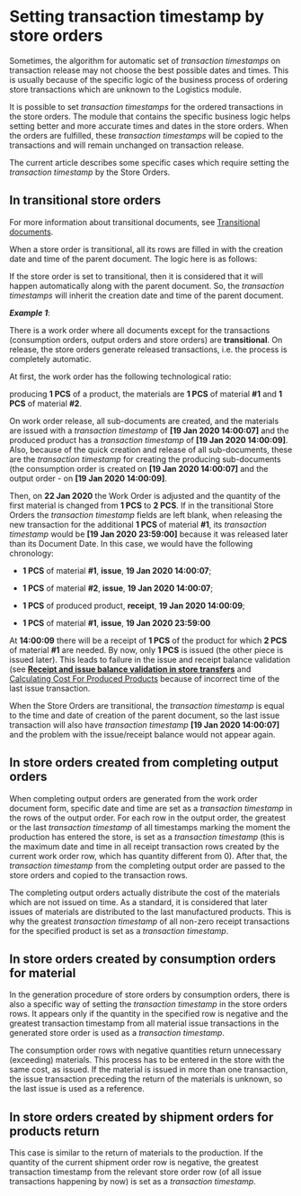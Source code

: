 # Setting transaction timestamp by store orders

Sometimes, the algorithm for automatic set of <i>transaction timestamps</i> on transaction release may not choose the best possible dates and times. This is usually because of the specific logic of the business process of ordering store transactions which are unknown to the Logistics module.

It is possible to set <i>transaction timestamps</i> for the ordered transactions in the store orders. The module that contains the specific business logic helps setting better and more accurate times and dates in the store orders. When the orders are fulfilled, these <i>transaction timestamps</i> will be copied to the transactions and will remain unchanged on transaction release.

The current article describes some specific cases which require setting the <i>transaction timestamp</i> by the Store Orders.

## In transitional store orders

For more information about transitional documents, see [Transitional documents](https://docs.erp.net/tech/advanced/document-flow/transitional-documents.html?q=Transitional%20Documents).

When a store order is transitional, all its rows are filled in with the creation date and time of the parent document. The logic here is as follows: 

If the store order is set to transitional, then it is considered that it will happen automatically along with the parent document. So, the <i>transaction timestamps</i> will inherit the creation date and time of the parent document.

<i><b>Example 1</b></i>:
  
There is a work order where all documents except for the transactions (consumption orders, output orders and store orders) are <b>transitional</b>. On release, the store orders generate released transactions, i.e. the process is completely automatic.
  
At first, the work order has the following technological ratio: 
  
producing <b>1 PCS</b> of a product, the materials are <b>1 PCS</b> of material <b>#1</b> and <b>1 PCS</b> of material <b>#2</b>. 

On work order release, all sub-documents are created, and the materials are issued with a <i>transaction timestamp</i> of <b>[19 Jan 2020 14:00:07]</b> and the produced product has a <i>transaction timestamp</i> of <b>[19 Jan 2020 14:00:09]</b>. Also, because of the quick creation and release of all sub-documents, these are the <i>transaction timestamp</i> for creating the producing sub-documents (the consumption order is created on <b>[19 Jan 2020 14:00:07]</b> and the output order - on <b>[19 Jan 2020  14:00:09]</b>.
  
Then, on <b>22 Jan 2020</b> the Work Order is adjusted and the quantity of the first material is changed from <b>1 PCS</b> to <b>2 PCS</b>. If in the transitional Store Orders the <i>transaction timestamp</i> fields are left blank, when releasing the new transaction for the additional <b>1 PCS </b> of material <b>#1</b>, its <i>transaction timestamp</i> would be <b>[19 Jan 2020  23:59:00]</b> because it was released later than its Document Date. In this case, we would have the following chronology:
  
- <b>1 PCS</b> of material <b>#1</b>, <b>issue</b>, <b>19 Jan 2020 14:00:07</b>;
  
- <b>1 PCS</b> of material <b>#2</b>, <b>issue</b>, <b>19 Jan 2020 14:00:07</b>; 
  
- <b>1 PCS</b> of produced product, <b>receipt</b>, <b>19 Jan 2020 14:00:09</b>; 
  
- <b>1 PCS</b> of material <b>#1</b>, <b>issue</b>, <b>19 Jan 2020 23:59:00</b>
  
At <b>14:00:09</b> there will be a receipt of <b>1 PCS</b> of the product for which <b>2 PCS</b> of material <b>#1</b> are needed. By now, only <b>1 PCS</b> is issued (the other piece is issued later). This leads to failure in the issue and receipt balance validation (see <b>[Receipt and issue balance validation in store transfers](https://docs.erp.net/tech/modules/logistics/inventory/receipt-and-issue-balance-validation-in-store-transfers.html?q=Receipt%20and%20issue%20balance%20validation%20in%20store%20transfers)</b> and [Calculating Cost For Produced Products](https://docs.erp.net/tech/modules/logistics/concepts/goods-cost/original-cost-calculation/calculating-cost-for-produced-products.html?q=Calculating%20Cost%20For%20Produced%20Products) because of incorrect time of the last issue transaction.
  
When the Store Orders are transitional, the <i>transaction timestamp</i> is equal to the time and date of creation of the parent document, so the last issue transaction will also have <i>transaction timestamp</i> <b>[19 Jan 2020 14:00:07]</b> and the problem with the issue/receipt balance would not appear again.
  
## In store orders created from completing output orders
  
When completing output orders are generated from the work order document form, specific date and time are set as a <i>transaction timestamp</i> in the rows of the output order. For each row in the output order, the greatest or the last <i>transaction timestamp</i> of all timestamps marking the moment the production has entered the store, is set as a <i>transaction timestamp</i> (this is the maximum date and time in all receipt transaction rows created by the current work order row, which has quantity different from 0). After that, the <i>transaction timestamp</i> from the completing output order are passed to the store orders and copied to the transaction rows.

The completing output orders actually distribute the cost of the materials which are not issued on time. As a standard, it is considered that later issues of materials are distributed to the last manufactured products. This is why the greatest <i>transaction timestamp</i> of all non-zero receipt transactions for the specified product is set as a <i>transaction timestamp</i>.
  
## In store orders created by consumption orders for material  
  
In the generation procedure of store orders by consumption orders, there is also a specific way of setting the <i>transaction timestamp</i> in the store orders rows. It appears only if the quantity in the specified row is negative and the greatest transaction timestamp from all material issue transactions in the generated store order is used as a <i>transaction timestamp</i>.

The consumption order rows with negative quantities return unnecessary (exceeding) materials. This process has to be entered in the store with the same cost, as issued. If the material is issued in more than one transaction, the issue transaction preceding the return of the materials is unknown, so the last issue is used as a reference.
  
## In store orders created by shipment orders for products return
  
This case is similar to the return of materials to the production. If the quantity of the current shipment order row is negative, the greatest transaction timestamp from the relevant store order row (of all issue transactions happening by now) is set as a <i>transaction timestamp</i>.

